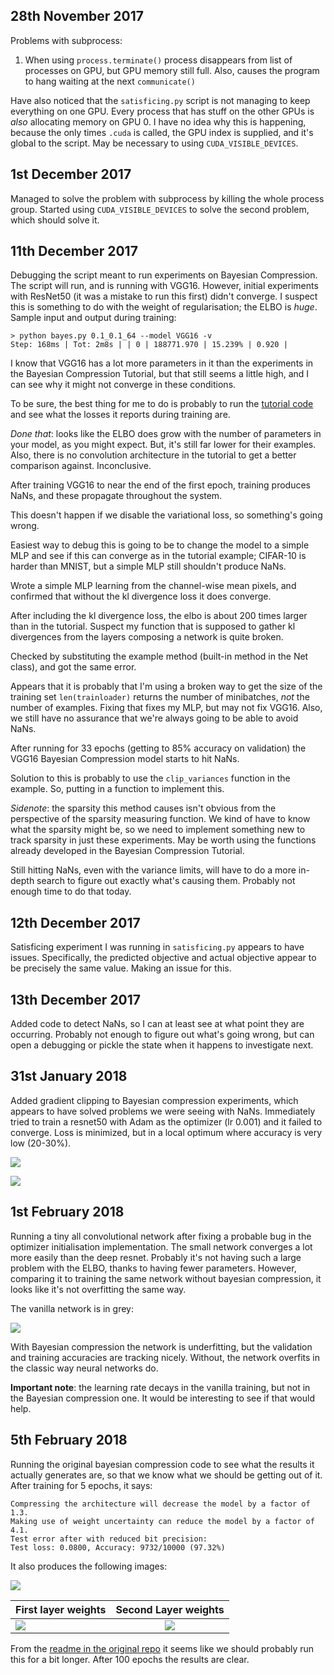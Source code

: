 
28th November 2017
------------------

Problems with subprocess:

1. When using `process.terminate()` process disappears from list of
processes on GPU, but GPU memory still full. Also, causes the program to
hang waiting at the next `communicate()`

Have also noticed that the `satisficing.py` script is not managing to keep
everything on one GPU. Every process that has stuff on the other GPUs
is *also* allocating memory on GPU 0. I have no idea why this is happening,
because the only times `.cuda` is called, the GPU index is supplied, and
it's global to the script. May be necessary to using
`CUDA_VISIBLE_DEVICES`.

1st December 2017
-----------------

Managed to solve the problem with subprocess by killing the whole process
group. Started using `CUDA_VISIBLE_DEVICES` to solve the second problem,
which should solve it.

11th December 2017
------------------

Debugging the script meant to run experiments on Bayesian Compression. The
script will run, and is running with VGG16. However, initial experiments
with ResNet50 (it was a mistake to run this first) didn't converge. I
suspect this is something to do with the weight of regularisation; the ELBO
is *huge*. Sample input and output during training:

```
> python bayes.py 0.1_0.1_64 --model VGG16 -v
Step: 168ms | Tot: 2m8s | | 0 | 188771.970 | 15.239% | 0.920 | 
```

I know that VGG16 has a lot more parameters in it than the experiments in
the Bayesian Compression Tutorial, but that still seems a little high, and
I can see why it might not converge in these conditions.

To be sure, the best thing for me to do is probably to run the [tutorial
code](https://github.com/BayesWatch/Tutorial_BayesianCompressionForDL) and
see what the losses it reports during training are.

*Done that*: looks like the ELBO does grow with the number of parameters in
your model, as you might expect. But, it's still far lower for their
examples. Also, there is no convolution architecture in the tutorial to get
a better comparison against. Inconclusive.

After training VGG16 to near the end of the first epoch, training produces
NaNs, and these propagate throughout the system.

This doesn't happen if we disable the variational loss, so something's
going wrong.

Easiest way to debug this is going to be to change the model to a simple
MLP and see if this can converge as in the tutorial example; CIFAR-10 is
harder than MNIST, but a simple MLP still shouldn't produce NaNs.

Wrote a simple MLP learning from the channel-wise mean pixels, and
confirmed that without the kl divergence loss it does converge.

After including the kl divergence loss, the elbo is about 200 times larger
than in the tutorial. Suspect my function that is supposed to gather kl
divergences from the layers composing a network is quite broken.

Checked by substituting the example method (built-in method in the Net
class), and got the same error.

Appears that it is probably that I'm using a broken way to get the size of
the training set `len(trainloader)` returns the number of minibatches,
*not* the number of examples. Fixing that fixes my MLP, but may not fix
VGG16. Also, we still have no assurance that we're always going to be able
to avoid NaNs.

After running for 33 epochs (getting to 85% accuracy on validation) the
VGG16 Bayesian Compression model starts to hit NaNs.

Solution to this is probably to use the `clip_variances` function in the
example. So, putting in a function to implement this.

*Sidenote*: the sparsity this method causes isn't obvious from the
perspective of the sparsity measuring function. We kind of have to know
what the sparsity might be, so we need to implement something new to track
sparsity in just these experiments. May be worth using the functions
already developed in the Bayesian Compression Tutorial.

Still hitting NaNs, even with the variance limits, will have to do a more
in-depth search to figure out exactly what's causing them. Probably not
enough time to do that today.

12th December 2017
------------------

Satisficing experiment I was running in `satisficing.py` appears to have
issues. Specifically, the predicted objective and actual objective appear
to be precisely the same value. Making an issue for this.

13th December 2017
------------------

Added code to detect NaNs, so I can at least see at what point they are
occurring. Probably not enough to figure out what's going wrong, but can
open a debugging or pickle the state when it happens to investigate next.

31st January 2018
-----------------

Added gradient clipping to Bayesian compression experiments, which appears
to have solved problems we were seeing with NaNs. Immediately tried to
train a resnet50 with Adam as the optimizer (lr 0.001) and it failed to
converge. Loss is minimized, but in a local optimum where accuracy is very
low (20-30%).

![](images/bayes_acc_3101.png)

![](images/bayes_loss_3101.png)

1st February 2018
-----------------

Running a tiny all convolutional network after fixing a probable bug in the
optimizer initialisation implementation. The small network converges a lot
more easily than the deep resnet. Probably it's not having such a large
problem with the ELBO, thanks to having fewer parameters. However,
comparing it to training the same network without bayesian compression, it
looks like it's not overfitting the same way.

The vanilla network is in grey:

![](images/bayes_acc_0102.png)

With Bayesian compression the network is underfitting, but the validation
and training accuracies are tracking nicely. Without, the network overfits
in the classic way neural networks do.

**Important note**: the learning rate decays in the vanilla training, but
not in the Bayesian compression one. It would be interesting to see if that
would help.

5th February 2018
-----------------

Running the original bayesian compression code to see what the results it
actually generates are, so that we know what we should be getting out of
it. After training for 5 epochs, it says:

```
Compressing the architecture will decrease the model by a factor of 1.3.
Making use of weight uncertainty can reduce the model by a factor of 4.1.
Test error after with reduced bit precision:
Test loss: 0.0800, Accuracy: 9732/10000 (97.32%)
```

It also produces the following images:

![](images/pixel_original.gif)




|First layer weights |Second Layer weights|
| :------ |:------: |
|![](images/weight0_e_original.gif)|![](images/weight1_e_original.gif)|

From the [readme in the original
repo](https://github.com/KarenUllrich/Tutorial_BayesianCompressionForDL) it
seems like we should probably run this for a bit longer. After 100 epochs
the results are clear.


